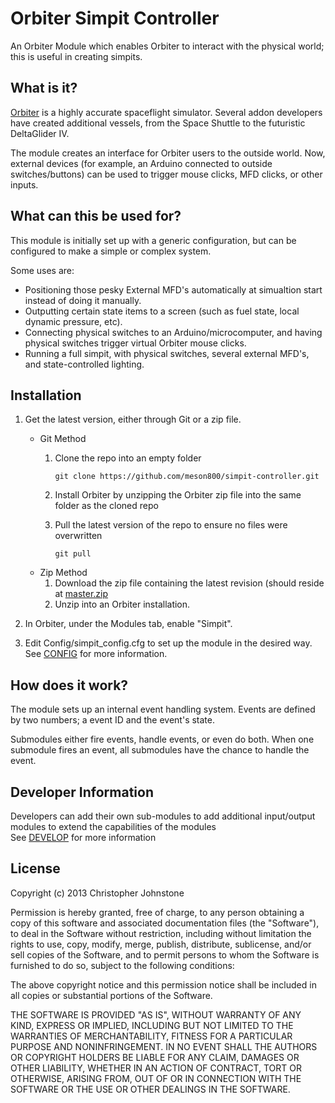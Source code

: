 Orbiter Simpit Controller
=================

An Orbiter Module which enables Orbiter to interact with the physical world; this is useful in creating simpits.

What is it?
-----------
[Orbiter](http://orbit.medphys.ucl.ac.uk/) is a highly accurate spaceflight simulator.
Several addon developers have created additional vessels, from the Space Shuttle to the futuristic DeltaGlider IV.

The module creates an interface for Orbiter users to the outside world.  Now, external devices (for example, an
Arduino connected to outside switches/buttons) can be used to trigger mouse clicks, MFD clicks, or other inputs.

What can this be used for?
--------------------------
This module is initially set up with a generic configuration, but can be configured to make a simple or complex system.

Some uses are:  
*    Positioning those pesky External MFD's automatically at simualtion start instead of doing it manually. 
*    Outputting certain state items to a screen (such as fuel state, local dynamic pressure, etc).
*    Connecting physical switches to an Arduino/microcomputer, and having physical switches trigger virtual Orbiter
mouse clicks.
*    Running a full simpit, with physical switches, several external MFD's, and state-controlled lighting.  

Installation
------------
1. Get the latest version, either through Git or a zip file.
    * Git Method
        1. Clone the repo into an empty folder

            ```
            git clone https://github.com/meson800/simpit-controller.git
            ```
        2. Install Orbiter by unzipping the Orbiter zip file into the same folder as the cloned repo 
        3. Pull the latest version of the repo to ensure no files were overwritten
        
            ```
            git pull
            ```
    * Zip Method
        1. Download the zip file containing the latest revision (should reside at
[master.zip](https://github.com/meson800/simpit-controller/archive/master.zip)  
        2. Unzip into an Orbiter installation.  

2. In Orbiter, under the Modules tab, enable "Simpit".  
3. Edit Config/simpit_config.cfg to set up the module in the desired way.  See [CONFIG](/CONFIG.md) for more information.  

How does it work?
-----------------
The module sets up an internal event handling system.  Events are defined by two numbers; a
event ID and the event's state.  

Submodules either fire events, handle events, or even do both.  When one submodule fires an event, all submodules
have the chance to handle the event.


Developer Information
---------------------
Developers can add their own sub-modules to add additional input/output modules to extend the capabilities of the modules  
See [DEVELOP](/DEVELOP.md) for more information

License
-------
Copyright (c) 2013 Christopher Johnstone

Permission is hereby granted, free of charge, to any person obtaining a copy
of this software and associated documentation files (the "Software"), to deal
in the Software without restriction, including without limitation the rights
to use, copy, modify, merge, publish, distribute, sublicense, and/or sell
copies of the Software, and to permit persons to whom the Software is
furnished to do so, subject to the following conditions:

The above copyright notice and this permission notice shall be included in
all copies or substantial portions of the Software.

THE SOFTWARE IS PROVIDED "AS IS", WITHOUT WARRANTY OF ANY KIND, EXPRESS OR
IMPLIED, INCLUDING BUT NOT LIMITED TO THE WARRANTIES OF MERCHANTABILITY,
FITNESS FOR A PARTICULAR PURPOSE AND NONINFRINGEMENT. IN NO EVENT SHALL THE
AUTHORS OR COPYRIGHT HOLDERS BE LIABLE FOR ANY CLAIM, DAMAGES OR OTHER
LIABILITY, WHETHER IN AN ACTION OF CONTRACT, TORT OR OTHERWISE, ARISING FROM,
OUT OF OR IN CONNECTION WITH THE SOFTWARE OR THE USE OR OTHER DEALINGS IN
THE SOFTWARE.

